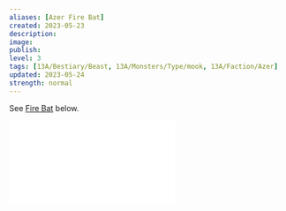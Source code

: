 ```yaml
---
aliases: [Azer Fire Bat]
created: 2023-05-23
description: 
image: 
publish: 
level: 3
tags: [13A/Bestiary/Beast, 13A/Monsters/Type/mook, 13A/Faction/Azer]
updated: 2023-05-24
strength: normal
---
```


See [Fire Bat](../Bat/Fire-Bat.md) below.

![Fire Bat](../Animal%20Critter/Fire%20Bat.md)